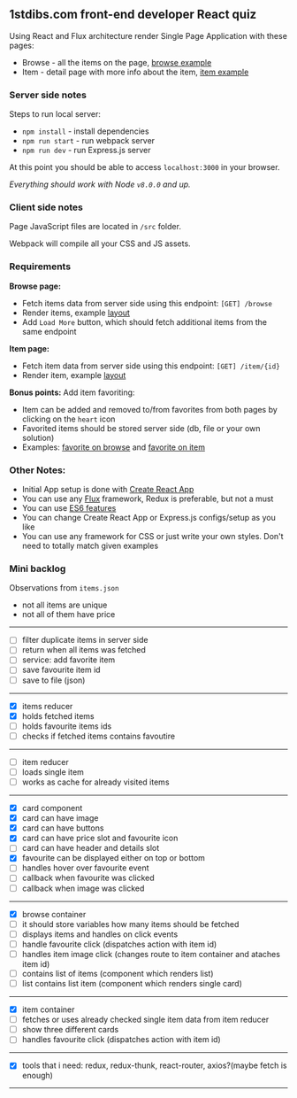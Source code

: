 ## 1stdibs.com front-end developer React quiz

Using React and Flux architecture render Single Page Application with these pages:
- Browse - all the items on the page, [browse example](./examples/browse.png)
- Item - detail page with more info about the item, [item example](./examples/item.png)

### Server side notes
Steps to run local server:
- `npm install` - install dependencies
- `npm run start` - run webpack server
- `npm run dev` - run Express.js server

At this point you should be able to access `localhost:3000` in your browser.

*Everything should work with Node `v8.0.0` and up.*

### Client side notes
Page JavaScript files are located in `/src` folder.

Webpack will compile all your CSS and JS assets.

### Requirements
**Browse page:**

- Fetch items data from server side using this endpoint: `[GET] /browse`
- Render items, example [layout](./examples/browse.png)
- Add `Load More` button, which should fetch additional items from the same endpoint

**Item page:**

- Fetch item data from server side using this endpoint: `[GET] /item/{id}`
- Render item, example [layout](./examples/item.png)

**Bonus points:**
Add item favoriting:
- Item can be added and removed to/from favorites from both pages by clicking on the `heart` icon
- Favorited items should be stored server side (db, file or your own solution)
- Examples: [favorite on browse](./examples/favorite-browse.png) and [favorite on item](./examples/favorite-item.png)

### Other Notes:
- Initial App setup is done with [Create React App](https://github.com/facebookincubator/create-react-app)
- You can use any [Flux](https://facebook.github.io/flux/) framework, Redux is preferable, but not a must 
- You can use [ES6 features](https://github.com/facebookincubator/create-react-app/blob/master/packages/react-scripts/template/README.md#supported-language-features-and-polyfills)
- You can change Create React App or Express.js configs/setup as you like
- You can use any framework for CSS or just write your own styles. Don't need to totally match given examples

### Mini backlog
Observations from ```items.json```
- not all items are unique
- not all of them have price
------
- [ ] filter duplicate items in server side
- [ ] return when all items was fetched
- [ ] service: add favorite item
- [ ] save favourite item id
- [ ] save to file (json)
-------
- [x] items reducer
- [x] holds fetched items
- [ ] holds favourite items ids
- [ ] checks if fetched items contains favoutire
-------
- [ ] item reducer
- [ ] loads single item
- [ ] works as cache for already visited items
-------
- [x] card component
- [x] card can have image
- [x] card can have buttons
- [x] card can have price slot and favourite icon
- [ ] card can have header and details slot
- [x] favourite can be displayed either on top or bottom
- [ ] handles hover over favourite event
- [ ] callback when favourite was clicked
- [ ] callback when image was clicked
-------
- [x] browse container
- [ ] it should store variables how many items should be fetched
- [ ] displays items and handles on click events
- [ ] handle favourite click (dispatches action with item id) 
- [ ] handles item image click (changes route to item container and ataches item id)
- [ ] contains list of items (component which renders list)
- [ ] list contains list item (component which renders single card)
-------
- [x] item container
- [ ] fetches or uses already checked single item data from item reducer
- [ ] show three different cards
- [ ] handles favourite click (dispatches action with item id)
------
- [x] tools that i need: redux, redux-thunk, react-router, axios?(maybe fetch is enough)
------